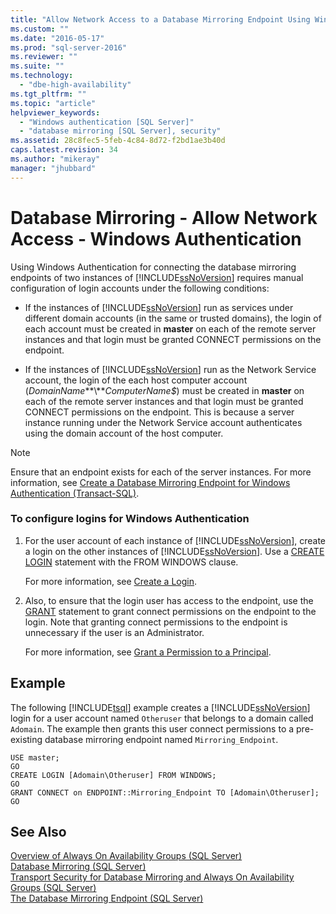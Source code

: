 ```yaml
---
title: "Allow Network Access to a Database Mirroring Endpoint Using Windows Authentication (SQL Server) | Microsoft Docs"
ms.custom: ""
ms.date: "2016-05-17"
ms.prod: "sql-server-2016"
ms.reviewer: ""
ms.suite: ""
ms.technology: 
  - "dbe-high-availability"
ms.tgt_pltfrm: ""
ms.topic: "article"
helpviewer_keywords: 
  - "Windows authentication [SQL Server]"
  - "database mirroring [SQL Server], security"
ms.assetid: 28c8fec5-5feb-4c84-8d72-f2bd1ae3b40d
caps.latest.revision: 34
ms.author: "mikeray"
manager: "jhubbard"
---
```

# Database Mirroring - Allow Network Access - Windows Authentication
  Using Windows Authentication for connecting the database mirroring endpoints of two instances of [!INCLUDE[ssNoVersion](../../a9notintoc/includes/ssnoversion-md.md)] requires manual configuration of login accounts under the following conditions:  
  
-   If the instances of [!INCLUDE[ssNoVersion](../../a9notintoc/includes/ssnoversion-md.md)] run as services under different domain accounts (in the same or trusted domains), the login of each account must be created in **master** on each of the remote server instances and that login must be granted CONNECT permissions on the endpoint.  
  
-   If the instances of [!INCLUDE[ssNoVersion](../../a9notintoc/includes/ssnoversion-md.md)] run as the Network Service account, the login of the each host computer account (*DomainName***\\***ComputerName$*) must be created in **master** on each of the remote server instances and that login must be granted CONNECT permissions on the endpoint. This is because a server instance running under the Network Service account authenticates using the domain account of the host computer.  
  
> [!NOTE]  
>  Ensure that an endpoint exists for each of the server instances. For more information, see [Create a Database Mirroring Endpoint for Windows Authentication &#40;Transact-SQL&#41;](../../database-engine/database-mirroring/create-a-database-mirroring-endpoint-for-windows-authentication-transact-sql.md).  
  
### To configure logins for Windows Authentication  
  
1.  For the user account of each instance of [!INCLUDE[ssNoVersion](../../a9notintoc/includes/ssnoversion-md.md)], create a login on the other instances of [!INCLUDE[ssNoVersion](../../a9notintoc/includes/ssnoversion-md.md)]. Use a [CREATE LOGIN](../../t-sql/statements/create-login-transact-sql.md) statement with the FROM WINDOWS clause.  
  
     For more information, see [Create a Login](../../relational-databases/security/authentication-access/create-a-login.md).  
  
2.  Also, to ensure that the login user has access to the endpoint, use the [GRANT](../../t-sql/statements/grant-transact-sql.md) statement to grant connect permissions on the endpoint to the login. Note that granting connect permissions to the endpoint is unnecessary if the user is an Administrator.  
  
     For more information, see [Grant a Permission to a Principal](../../relational-databases/security/authentication-access/grant-a-permission-to-a-principal.md).  
  
## Example  
 The following [!INCLUDE[tsql](../../a9notintoc/includes/tsql-md.md)] example creates a [!INCLUDE[ssNoVersion](../../a9notintoc/includes/ssnoversion-md.md)] login for a user account named `Otheruser` that belongs to a domain called `Adomain`. The example then grants this user connect permissions to a pre-existing database mirroring endpoint named `Mirroring_Endpoint`.  
  
```  
USE master;  
GO  
CREATE LOGIN [Adomain\Otheruser] FROM WINDOWS;  
GO  
GRANT CONNECT on ENDPOINT::Mirroring_Endpoint TO [Adomain\Otheruser];  
GO  
```  
  
## See Also  
 [Overview of Always On Availability Groups &#40;SQL Server&#41;](../../database-engine/availability-groups/windows/overview-of-always-on-availability-groups-sql-server.md)   
 [Database Mirroring &#40;SQL Server&#41;](../../database-engine/database-mirroring/database-mirroring-sql-server.md)   
 [Transport Security for Database Mirroring and Always On Availability Groups &#40;SQL Server&#41;](../../database-engine/database-mirroring/transport-security-database-mirroring-always-on-availability.md)   
 [The Database Mirroring Endpoint &#40;SQL Server&#41;](../../database-engine/database-mirroring/the-database-mirroring-endpoint-sql-server.md)  
  
  